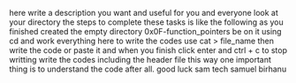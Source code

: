 here write a description you want and useful for you and everyone look at your directory
the steps to complete these tasks is like the following
as you finished created the empty directory 0x0F-function_pointers be on it using cd and work everything here
to write the codes use cat > file_name then write the code or paste it and when you finish click enter and ctrl + c to stop writting
write the codes including the header file this way
one important thing is to understand the code after all.
good luck sam tech samuel birhanu
